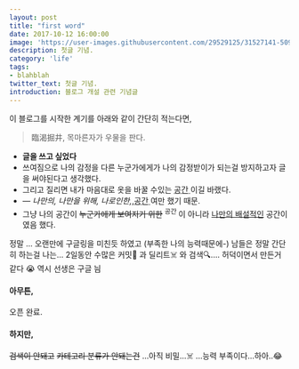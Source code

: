 ```yaml
---
layout: post
title: "first word"
date: 2017-10-12 16:00:00
image: 'https://user-images.githubusercontent.com/29529125/31527141-509de73a-b006-11e7-9758-9fa1c0d4f290.jpg'
description: 첫글 기념.
category: 'life'
tags:
- blahblah
twitter_text: 첫글 기념.
introduction: 블로그 개설 관련 기념글
---
```


이 블로그를 시작한 계기를 아래와 같이 간단히 적는다면,

> 臨渴掘井, 목마른자가 우물을 판다.

- **글을 쓰고 싶었다**
- 쓰여짐으로 나의 감정을 다른 누군가에게가 나의 감정받이가 되는걸 방지하고자 글을 써야된다고 생각했다.
- 그리고 질리면 내가 마음대로 옷을 바꿀 수있는 <abbr title="HyperText Markup Langage">공간 </abbr> 이길 바랬다.
- <cite>&mdash; 나만의, 나만을 위해, 나로인한,</cite>,<abbr title="HyperText Markup Langage">공간 </abbr> 여만 했기 때문.
- 그냥 나의 공간이 <del>누군가에게 보여지기 위한</del> <sup>공간 </sup>이 아니라 <ins>나만의 배설적인</ins> 공간이였음 했다.

정말 ... 오랜만에 구글링을 미친듯 하였고 (부족한 나의 능력때문에-)
남들은 정말 간단히 하는걸 나는... 2일동안 수많은 커밋🚀 과 딜리트☠️ 와 검색🔍.... 허덕이면서 만든거 같다 😭 역시 선생은 구글 늼

#### 아무튼,
오픈 완료.

#### 하지만,
<del>검색이 안돼고</del> 
<del>카테고리 분류가 안돼는건</del> ...아직 비밀...☠️
...능력 부족이다...하아..😂
